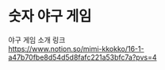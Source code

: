 # 숫자 야구 게임

야구 게임 소개 링크  
https://www.notion.so/mimi-kkokko/16-1-a47b70fbe8d54d5d8fafc221a53bfc7a?pvs=4
